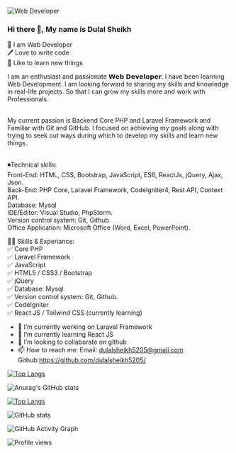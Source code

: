 ![Web Developer](https://media.licdn.com/dms/image/D4D16AQEk-PjUBwtWIw/profile-displaybackgroundimage-shrink_350_1400/0/1672087295248?e=1688601600&v=beta&t=_583jhM1UoFPfKAEUDN3ao4qLhDDcoaAYjvJuanCoJU)



### Hi there 👋, My name is Dulal Sheikh </br>
👑 I am Web Developer </br>
🖊️ Love to write code </br>
🎤 Like to learn new things </br>


I am an enthusiast and passionate 𝗪𝗲𝗯 𝗗𝗲𝘃𝗲𝗹𝗼𝗽𝗲𝗿. I have been learning Web Development. I am looking forward to sharing my skills and knowledge in real-life projects. So that I can grow my skills more and work with Professionals. </br></br>

My current passion is Backend Core PHP and Laravel Framework and Familiar with Git and GitHub. I focused on achieving my goals along with trying to seek out ways during which to develop my skills and learn new things. </br></br>

◾Technical skills: </br>
Front-End: HTML, CSS, Bootstrap, JavaScript, ES6, ReactJs, jQuery, Ajax, Json. </br>
Back-End: PHP Core, Laravel Framework, CodeIgniter4, Rest API, Context API. </br>
Database: Mysql </br>
IDE/Editor: Visual Studio, PhpStorm.</br>
Version control system: Git, Github. </br>
Office Application: Microsoft Office (Word, Excel, PowerPoint). </br>


👨‍💻 Skills & Experiance: </br>
✅ Core PHP </br>
✅ Laravel Framework </br>
✅ JavaScript </br>
✅ HTML5 / CSS3 / Bootstrap </br>
✅ jQuery </br>
✅ Database: Mysql </br>
✅ Version control system: Git, Github. </br>
✅ CodeIgniter </br>
✅ React JS / Tailwind CSS (currently learning) </br>


- 🔭 I’m currently working on Laravel Framework 
- 🌱 I’m currently learning React JS 
- 👯 I’m looking to collaborate on github 
- 📫 How to reach me:       Email: dulalsheikh5205@gmail.com </br> Github:https://github.com/dulalsheikh5205/ 



[![Top Langs](https://github-readme-stats.vercel.app/api/top-langs/?username=anuraghazra&layout=compact)](https://github.com/anuraghazra/github-readme-stats)</br>

![Anurag's GitHub stats](https://github-readme-stats.vercel.app/api?username=anuraghazra&show_icons=true&theme=radical) 

[![Top Langs](https://github-readme-stats.vercel.app/api/top-langs/?username=https://github.com/dulalsheikh5205/)](https://github.com/anuraghazra/github-readme-stats)

![GitHub stats](https://github-readme-stats.vercel.app/api?username=https://github.com/dulalsheikh5205/&show_icons=true)  

![GitHub Activity Graph](https://activity-graph.herokuapp.com/graph?username=https://github.com/dulalsheikh5205/)  

![Profile views](https://gpvc.arturio.dev/https://github.com/dulalsheikh5205/)  

